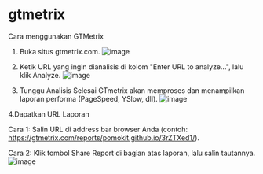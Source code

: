 # gtmetrix
Cara menggunakan GTMetrix

1. Buka situs gtmetrix.com.
![image](https://github.com/user-attachments/assets/2f1c689c-9e1b-440d-87c3-f38537380ad6)

2. Ketik URL yang ingin dianalisis di kolom "Enter URL to analyze...", lalu klik Analyze.
![image](https://github.com/user-attachments/assets/667f435c-48e1-494e-856a-4b65ce39b093)

3. Tunggu Analisis Selesai
    GTmetrix akan memproses dan menampilkan laporan performa (PageSpeed, YSlow, dll).
![image](https://github.com/user-attachments/assets/6a3cc853-7f18-41f2-95ec-f8d759caede7)

4.Dapatkan URL Laporan

  Cara 1: Salin URL di address bar browser Anda (contoh: https://gtmetrix.com/reports/pomokit.github.io/3rZTXed1/).
  
  Cara 2: Klik tombol Share Report di bagian atas laporan, lalu salin tautannya.
![image](https://github.com/user-attachments/assets/5fd73222-14f9-466f-b1ba-a7826758df07)
